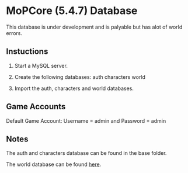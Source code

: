 # MoPCore (5.4.7) Database

This database is under development and is palyable but has alot of world errors.

## Instuctions 

1. Start a MySQL server.

2. Create the following databases: auth characters world 

3. Import the auth, characters and world databases.

## Game Accounts

Default Game Account: Username = admin and Password = admin

## Notes

The auth and characters database can be found in the base folder.

The world database can be found [here](https://mega.nz/#!woRixIwC!U9Dmzo3XuGbbkQBF-gsPkHd85cdXFJ7oOJX0wt0a0bg).